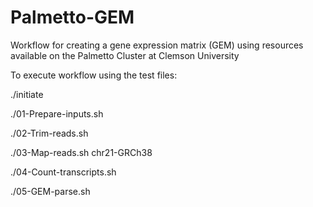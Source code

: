 # Palmetto-GEM
Workflow for creating a gene expression matrix (GEM) using resources available on the Palmetto Cluster at Clemson University

To execute workflow using the test files:

./initiate

./01-Prepare-inputs.sh

./02-Trim-reads.sh

./03-Map-reads.sh chr21-GRCh38

./04-Count-transcripts.sh

./05-GEM-parse.sh

